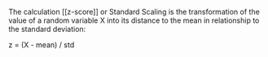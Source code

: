 The calculation [[z-score]] or Standard Scaling is the transformation of the value of a random variable X into its distance to the mean in relationship to the standard deviation:

z = (X - mean) / std